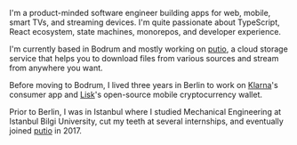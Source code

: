 I'm a product-minded software engineer building apps for web, mobile, smart TVs, and streaming devices. I'm quite passionate about TypeScript, React ecosystem, state machines, monorepos, and developer experience.

I'm currently based in Bodrum and mostly working on [putio](https://put.io), a cloud storage service that helps you to download files from various sources and stream from anywhere you want.

Before moving to Bodrum, I lived three years in Berlin to work on [Klarna](https://klarna.com)'s consumer app and [Lisk](https://lisk.io)'s open-source mobile cryptocurrency wallet.

Prior to Berlin, I was in Istanbul where I studied Mechanical Engineering at Istanbul Bilgi University, cut my teeth at several internships, and eventually joined [putio](https://put.io) in 2017.
